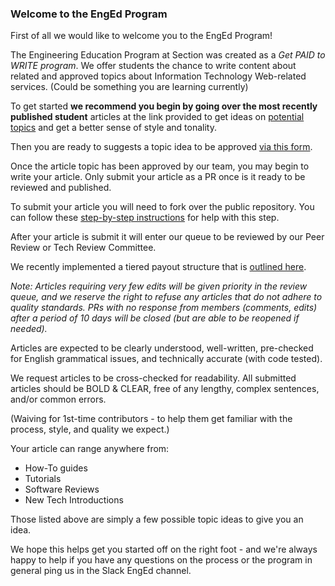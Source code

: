### Welcome to the EngEd Program
First of all we would like to welcome you to the EngEd Program!

The Engineering Education Program at Section was created as a *Get PAID to WRITE program*.
We offer students the chance to write content about related and approved topics about Information Technology Web-related services. (Could be something you are learning currently)

To get started **we recommend you begin by going over the most recently published student** articles at the link provided to get ideas on [potential topics](https://www.section.io/engineering-education/) and get a better sense of style and tonality.

Then you are ready to suggests a topic idea to be approved [via this form](https://github.com/section-io/engineering-education/issues/new?assignees=&labels=topic+suggestion&template=enged-content-idea-suggestion.md&title=).

Once the article topic has been approved by our team, you may begin to write your article. Only submit your article as a PR once is it ready to be reviewed and published.

To submit your article you will need to fork over the public repository. You can follow these [step-by-step instructions](https://github.com/section-io/engineering-education/blob/master/new_contributors/UPLOAD_INSTRUCTIONS.md) for help with this step.

After your article is submit it will enter our queue to be reviewed by our Peer Review or Tech Review Committee.

We recently implemented a tiered payout structure that is [outlined here](https://github.com/section-io/engineering-education/blob/master/new_contributors/CONTRIBUTING.md#review-approval--payment-processes).

*Note: Articles requiring very few edits will be given priority in the review queue, and we reserve the right to refuse any articles that do not adhere to quality standards. PRs with no response from members (comments, edits) after a period of 10 days will be closed (but are able to be reopened if needed).*

Articles are expected to be clearly understood, well-written, pre-checked for English grammatical issues, and technically accurate (with code tested).

We request articles to be cross-checked for readability. All submitted articles should be BOLD & CLEAR, free of any lengthy, complex sentences, and/or common errors.

(Waiving for 1st-time contributors - to help them get familiar with the process, style, and quality we expect.)

Your article can range anywhere from:
- How-To guides  
- Tutorials  
- Software Reviews  
- New Tech Introductions

Those listed above are simply a few possible topic ideas to give you an idea.

We hope this helps get you started off on the right foot - and we're always happy to help if you have any questions on the process or the program in general ping us in the Slack EngEd channel.
